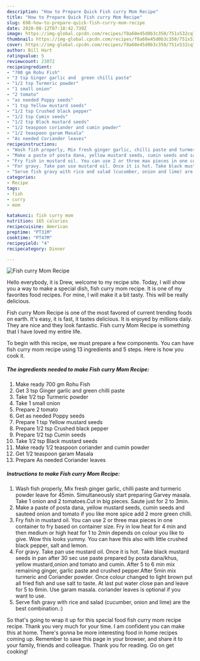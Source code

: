 ```yaml
---
description: "How to Prepare Quick Fish curry Mom Recipe"
title: "How to Prepare Quick Fish curry Mom Recipe"
slug: 698-how-to-prepare-quick-fish-curry-mom-recipe
date: 2020-08-12T07:18:42.739Z
image: https://img-global.cpcdn.com/recipes/f8a60e45d0b3c350/751x532cq70/fish-curry-mom-recipe-recipe-main-photo.jpg
thumbnail: https://img-global.cpcdn.com/recipes/f8a60e45d0b3c350/751x532cq70/fish-curry-mom-recipe-recipe-main-photo.jpg
cover: https://img-global.cpcdn.com/recipes/f8a60e45d0b3c350/751x532cq70/fish-curry-mom-recipe-recipe-main-photo.jpg
author: Bill Hart
ratingvalue: 5
reviewcount: 23072
recipeingredient:
- "700 gm Rohu Fish"
- "3 tsp Ginger garlic and  green chilli paste"
- "1/2 tsp Turmeric powder"
- "1 small onion"
- "2 tomato"
- "as needed Poppy seeds"
- "1 tsp Yellow mustard seeds"
- "1/2 tsp Crushed black pepper"
- "1/2 tsp Cumin seeds"
- "1/2 tsp Black mustard seeds"
- "1/2 teaspoon coriander and cumin powder"
- "1/2 teaspoon garam Masala"
- "As needed Coriander leaves"
recipeinstructions:
- "Wash fish properly, Mix fresh ginger garlic, chilli paste and turmeric powder leave for 45min. Simultaneously start preparing Garvey masala. Take 1 onion and 2 tomatoes.Cut in big pieces. Saute just for 2 to 3min."
- "Make a paste of posta dana, yellow mustard seeds, cumin seeds and sauteed onion and tomato if you like more spice add 2 more green chilli."
- "Fry fish in mustard oil. You can use 2 or three max pieces in one container to fry based on container size. Fry in low heat for 4 min and then medium or high heat for 1 to 2min depends on colour you like to give. Wow this looks yummy. You can have this also with little crushed black pepper, salt and lemon."
- "For gravy. Take pan use mustard oil. Once it is hot. Take black mustard seeds in pan after 30 sec use paste prepared by posta dana/khus, yellow mustard,onion and tomato and cumin. After 5 to 6 min mix remaining ginger, garlic paste and crushed pepper.After 5min mix turmeric and Coriander powder. Once colour changed to light brown put all fried fish and use salt to taste. At last put water close pan and leave for 5 to 6min. Use garam masala. coriander leaves is optional if you want to use."
- "Serve fish gravy with rice and salad (cucumber, onion and lime) are the best combination.:)"
categories:
- Recipe
tags:
- fish
- curry
- mom

katakunci: fish curry mom 
nutrition: 165 calories
recipecuisine: American
preptime: "PT31M"
cooktime: "PT47M"
recipeyield: "4"
recipecategory: Dinner

---
```



![Fish curry Mom Recipe](https://img-global.cpcdn.com/recipes/f8a60e45d0b3c350/751x532cq70/fish-curry-mom-recipe-recipe-main-photo.jpg)

Hello everybody, it is Drew, welcome to my recipe site. Today, I will show you a way to make a special dish, fish curry mom recipe. It is one of my favorites food recipes. For mine, I will make it a bit tasty. This will be really delicious.



Fish curry Mom Recipe is one of the most favored of current trending foods on earth. It's easy, it is fast, it tastes delicious. It is enjoyed by millions daily. They are nice and they look fantastic. Fish curry Mom Recipe is something that I have loved my entire life.


To begin with this recipe, we must prepare a few components. You can have fish curry mom recipe using 13 ingredients and 5 steps. Here is how you cook it.

<!--inarticleads1-->

##### The ingredients needed to make Fish curry Mom Recipe:

1. Make ready 700 gm Rohu Fish
1. Get 3 tsp Ginger garlic and  green chilli paste
1. Take 1/2 tsp Turmeric powder
1. Take 1 small onion
1. Prepare 2 tomato
1. Get as needed Poppy seeds
1. Prepare 1 tsp Yellow mustard seeds
1. Prepare 1/2 tsp Crushed black pepper
1. Prepare 1/2 tsp Cumin seeds
1. Take 1/2 tsp Black mustard seeds
1. Make ready 1/2 teaspoon coriander and cumin powder
1. Get 1/2 teaspoon garam Masala
1. Prepare As needed Coriander leaves




<!--inarticleads2-->

##### Instructions to make Fish curry Mom Recipe:

1. Wash fish properly, Mix fresh ginger garlic, chilli paste and turmeric powder leave for 45min. Simultaneously start preparing Garvey masala. Take 1 onion and 2 tomatoes.Cut in big pieces. Saute just for 2 to 3min.
1. Make a paste of posta dana, yellow mustard seeds, cumin seeds and sauteed onion and tomato if you like more spice add 2 more green chilli.
1. Fry fish in mustard oil. You can use 2 or three max pieces in one container to fry based on container size. Fry in low heat for 4 min and then medium or high heat for 1 to 2min depends on colour you like to give. Wow this looks yummy. You can have this also with little crushed black pepper, salt and lemon.
1. For gravy. Take pan use mustard oil. Once it is hot. Take black mustard seeds in pan after 30 sec use paste prepared by posta dana/khus, yellow mustard,onion and tomato and cumin. After 5 to 6 min mix remaining ginger, garlic paste and crushed pepper.After 5min mix turmeric and Coriander powder. Once colour changed to light brown put all fried fish and use salt to taste. At last put water close pan and leave for 5 to 6min. Use garam masala. coriander leaves is optional if you want to use.
1. Serve fish gravy with rice and salad (cucumber, onion and lime) are the best combination.:)




So that's going to wrap it up for this special food fish curry mom recipe recipe. Thank you very much for your time. I am confident you can make this at home. There's gonna be more interesting food in home recipes coming up. Remember to save this page in your browser, and share it to your family, friends and colleague. Thank you for reading. Go on get cooking!
